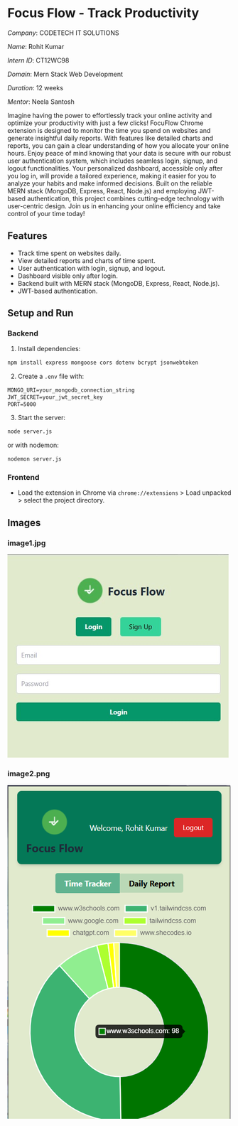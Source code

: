 # Focus Flow - Track Productivity

*Company*: CODETECH IT SOLUTIONS

*Name*: Rohit Kumar

*Intern ID*: CT12WC98

*Domain*: Mern Stack Web Development

*Duration*: 12 weeks

*Mentor*: Neela Santosh

Imagine having the power to effortlessly track your online activity and optimize your productivity with just a few clicks! FocuFlow Chrome extension is designed to monitor the time you spend on websites and generate insightful daily reports. With features like detailed charts and reports, you can gain a clear understanding of how you allocate your online hours. Enjoy peace of mind knowing that your data is secure with our robust user authentication system, which includes seamless login, signup, and logout functionalities. Your personalized dashboard, accessible only after you log in, will provide a tailored experience, making it easier for you to analyze your habits and make informed decisions. Built on the reliable MERN stack (MongoDB, Express, React, Node.js) and employing JWT-based authentication, this project combines cutting-edge technology with user-centric design. Join us in enhancing your online efficiency and take control of your time today!

## Features

- Track time spent on websites daily.
- View detailed reports and charts of time spent.
- User authentication with login, signup, and logout.
- Dashboard visible only after login.
- Backend built with MERN stack (MongoDB, Express, React, Node.js).
- JWT-based authentication.

## Setup and Run

### Backend

1. Install dependencies:

```bash
npm install express mongoose cors dotenv bcrypt jsonwebtoken
```

2. Create a `.env` file with:

```
MONGO_URI=your_mongodb_connection_string
JWT_SECRET=your_jwt_secret_key
PORT=5000
```

3. Start the server:

```bash
node server.js
```

or with nodemon:

```bash
nodemon server.js
```

### Frontend

- Load the extension in Chrome via `chrome://extensions` > Load unpacked > select the project directory.

## Images

### image1.jpg

![Screenshot](./image1.png)

### image2.png

![Screenshot](./image2.png)
